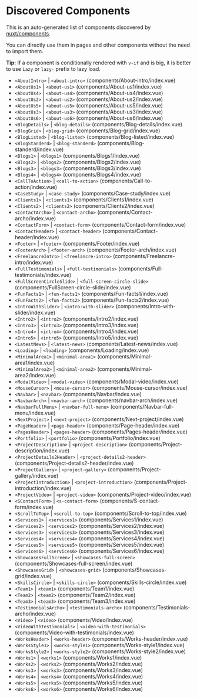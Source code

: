 # Discovered Components

This is an auto-generated list of components discovered by [nuxt/components](https://github.com/nuxt/components).

You can directly use them in pages and other components without the need to import them.

**Tip:** If a component is conditionally rendered with `v-if` and is big, it is better to use `Lazy` or `lazy-` prefix to lazy load.

- `<AboutIntro>` | `<about-intro>` (components/About-intro/index.vue)
- `<AboutUs1>` | `<about-us1>` (components/About-us1/index.vue)
- `<AboutUs4>` | `<about-us4>` (components/About-us4/index.vue)
- `<AboutUs2>` | `<about-us2>` (components/About-us2/index.vue)
- `<AboutUs5>` | `<about-us5>` (components/About-us5/index.vue)
- `<AboutUs3>` | `<about-us3>` (components/About-us3/index.vue)
- `<AboutUs6>` | `<about-us6>` (components/About-us6/index.vue)
- `<BlogDetails>` | `<blog-details>` (components/Blog-details/index.vue)
- `<BlogGrid>` | `<blog-grid>` (components/Blog-grid/index.vue)
- `<BlogListed>` | `<blog-listed>` (components/Blog-listed/index.vue)
- `<BlogStanderd>` | `<blog-standerd>` (components/Blog-standerd/index.vue)
- `<Blogs1>` | `<blogs1>` (components/Blogs1/index.vue)
- `<Blogs2>` | `<blogs2>` (components/Blogs2/index.vue)
- `<Blogs3>` | `<blogs3>` (components/Blogs3/index.vue)
- `<Blogs4>` | `<blogs4>` (components/Blogs4/index.vue)
- `<CallToAction>` | `<call-to-action>` (components/Call-to-action/index.vue)
- `<CaseStudy>` | `<case-study>` (components/Case-study/index.vue)
- `<Clients1>` | `<clients1>` (components/Clients1/index.vue)
- `<Clients2>` | `<clients2>` (components/Clients2/index.vue)
- `<ContactArcho>` | `<contact-archo>` (components/Contact-archo/index.vue)
- `<ContactForm>` | `<contact-form>` (components/Contact-form/index.vue)
- `<ContactHeader>` | `<contact-header>` (components/Contact-header/index.vue)
- `<Footer>` | `<footer>` (components/Footer/index.vue)
- `<FooterArch>` | `<footer-arch>` (components/Footer-arch/index.vue)
- `<FreelancreIntro>` | `<freelancre-intro>` (components/Freelancre-intro/index.vue)
- `<FullTestimonials>` | `<full-testimonials>` (components/Full-testimonials/index.vue)
- `<FullScreenCircleSlide>` | `<full-screen-circle-slide>` (components/FullScreen-circle-slide/index.vue)
- `<FunFacts1>` | `<fun-facts1>` (components/Fun-facts1/index.vue)
- `<FunFacts2>` | `<fun-facts2>` (components/Fun-facts2/index.vue)
- `<IntroWithSlider>` | `<intro-with-slider>` (components/Intro-with-slider/index.vue)
- `<Intro2>` | `<intro2>` (components/Intro2/index.vue)
- `<Intro3>` | `<intro3>` (components/Intro3/index.vue)
- `<Intro4>` | `<intro4>` (components/Intro4/index.vue)
- `<Intro5>` | `<intro5>` (components/Intro5/index.vue)
- `<LatestNews>` | `<latest-news>` (components/Latest-news/index.vue)
- `<Loading>` | `<loading>` (components/Loading/index.vue)
- `<MinimalArea1>` | `<minimal-area1>` (components/Minimal-area1/index.vue)
- `<MinimalArea2>` | `<minimal-area2>` (components/Minimal-area2/index.vue)
- `<ModalVideo>` | `<modal-video>` (components/Modal-video/index.vue)
- `<MouseCursor>` | `<mouse-cursor>` (components/Mouse-cursor/index.vue)
- `<Navbar>` | `<navbar>` (components/Navbar/index.vue)
- `<NavbarArch>` | `<navbar-arch>` (components/navbar-arch/index.vue)
- `<NavbarFullMenu>` | `<navbar-full-menu>` (components/Navbar-full-menu/index.vue)
- `<NextProject>` | `<next-project>` (components/Next-project/index.vue)
- `<PageHeader>` | `<page-header>` (components/Page-header/index.vue)
- `<PagesHeader>` | `<pages-header>` (components/Pages-header/index.vue)
- `<Portfolio>` | `<portfolio>` (components/Portfolio/index.vue)
- `<ProjectDescription>` | `<project-description>` (components/Project-description/index.vue)
- `<ProjectDetails2Header>` | `<project-details2-header>` (components/Project-details2-header/index.vue)
- `<ProjectGallery>` | `<project-gallery>` (components/Project-gallery/index.vue)
- `<ProjectIntroduction>` | `<project-introduction>` (components/Project-introduction/index.vue)
- `<ProjectVideo>` | `<project-video>` (components/Project-video/index.vue)
- `<SContactForm>` | `<s-contact-form>` (components/S-contact-form/index.vue)
- `<ScrollToTop>` | `<scroll-to-top>` (components/Scroll-to-top/index.vue)
- `<Services1>` | `<services1>` (components/Services1/index.vue)
- `<Services2>` | `<services2>` (components/Services2/index.vue)
- `<Services3>` | `<services3>` (components/Services3/index.vue)
- `<Services4>` | `<services4>` (components/Services4/index.vue)
- `<Services5>` | `<services5>` (components/Services5/index.vue)
- `<Services6>` | `<services6>` (components/Services6/index.vue)
- `<ShowcasesFullScreen>` | `<showcases-full-screen>` (components/Showcases-full-screen/index.vue)
- `<ShowcasesGrid>` | `<showcases-grid>` (components/Showcases-grid/index.vue)
- `<SkillsCircle>` | `<skills-circle>` (components/Skills-circle/index.vue)
- `<Team1>` | `<team1>` (components/Team1/index.vue)
- `<Team2>` | `<team2>` (components/Team2/index.vue)
- `<Team3>` | `<team3>` (components/Team3/index.vue)
- `<TestimonialsArcho>` | `<testimonials-archo>` (components/Testimonials-archo/index.vue)
- `<Video>` | `<video>` (components/Video/index.vue)
- `<VideoWithTestimonials>` | `<video-with-testimonials>` (components/Video-with-testimonials/index.vue)
- `<WorksHeader>` | `<works-header>` (components/Works-header/index.vue)
- `<WorksStyle1>` | `<works-style1>` (components/Works-style1/index.vue)
- `<WorksStyle2>` | `<works-style2>` (components/Works-style2/index.vue)
- `<Works1>` | `<works1>` (components/Works1/index.vue)
- `<Works2>` | `<works2>` (components/Works2/index.vue)
- `<Works3>` | `<works3>` (components/Works3/index.vue)
- `<Works4>` | `<works4>` (components/Works4/index.vue)
- `<Works5>` | `<works5>` (components/Works5/index.vue)
- `<Works6>` | `<works6>` (components/Works6/index.vue)
